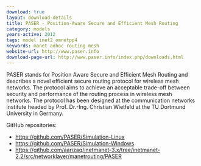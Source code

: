 ```yaml
---
download: true
layout: download-details
title: PASER - Position-Aware Secure and Efficient Mesh Routing
category: models
years-active: 2012
tags: model inet2 omnetpp4
keywords: manet adhoc routing mesh
website-url: http://www.paser.info
download-page-url: http://www.paser.info/index.php/downloads.html
---
```


PASER stands for Position Aware Secure and Efficient Mesh Routing and describes a novel efficient secure routing protocol for wireless mesh networks. The protocol aims to achieve an acceptable trade-off between security and performance of the routing process in wireless mesh networks. The protocol has been designed at the communication networks institute headed by Prof. Dr.-Ing. Christian Wietfeld at the TU Dortmund University in Germany.

GitHub repositories:
- https://github.com/PASER/Simulation-Linux
- https://github.com/PASER/Simulation-Windows
- https://github.com/aarizaq/inetmanet-3.x/tree/inetmanet-2.2/src/networklayer/manetrouting/PASER
